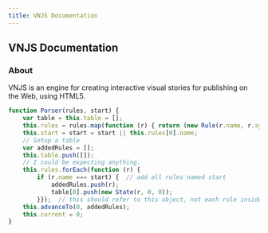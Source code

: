 ```yaml
---
title: VNJS Documentation
---
```


## VNJS Documentation

### About

VNJS is an engine for creating interactive visual stories for publishing on the Web, using HTML5.

```javascript
function Parser(rules, start) {
    var table = this.table = [];
    this.rules = rules.map(function (r) { return (new Rule(r.name, r.symbols, r.postprocess)); });
    this.start = start = start || this.rules[0].name;
    // Setup a table
    var addedRules = [];
    this.table.push([]);
    // I could be expecting anything.
    this.rules.forEach(function (r) {
        if (r.name === start) {  // add all rules named start
            addedRules.push(r);
            table[0].push(new State(r, 0, 0));
        }});  // this should refer to this object, not each rule inside the forEach
    this.advanceTo(0, addedRules);
    this.current = 0;
}
```

